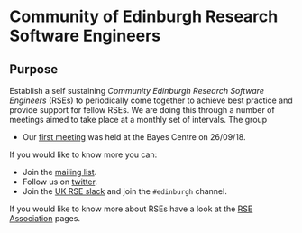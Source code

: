 # Community of Edinburgh Research Software Engineers

## Purpose

Establish a self sustaining *Community Edinburgh Research Software Engineers* (RSEs) to periodically come together to achieve best  practice and provide support for fellow RSEs. We are doing this through a number of meetings aimed to take place at a monthly set of intervals. The group

* Our [first meeting](https://cerse.github.io/2018-09-26-bootstrap/) was held at the Bayes Centre on 26/09/18.

If you would like to know more you can:

* Join the [mailing list](https://www.jiscmail.ac.uk/cgi-bin/webadmin?A0=ED-RSE-COMMUNITY).
* Follow us on [twitter](https://twitter.com/cerse7).
* Join the [UK RSE slack](https://ukrse.slack.com/) and join the `#edinburgh` channel.

If you would like to know more about RSEs have a look at the [RSE Association](https://rse.ac.uk/) pages.
